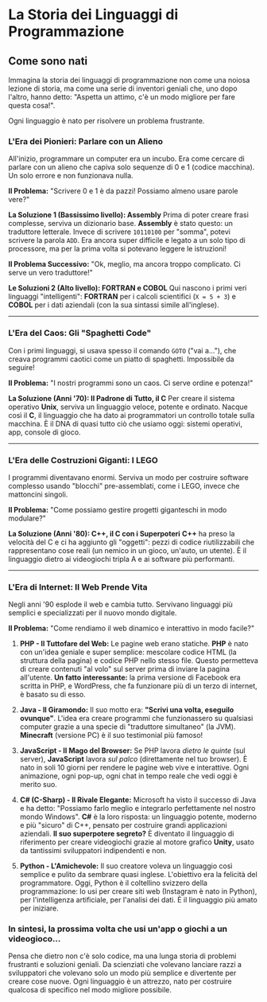 # La Storia dei Linguaggi di Programmazione

## Come sono nati

Immagina la storia dei linguaggi di programmazione non come una noiosa lezione di storia, ma come una serie di inventori geniali che, uno dopo l'altro, hanno detto: "Aspetta un attimo, c'è un modo migliore per fare questa cosa!".

Ogni linguaggio è nato per risolvere un problema frustrante.

### L'Era dei Pionieri: Parlare con un Alieno

All'inizio, programmare un computer era un incubo. Era come cercare di parlare con un alieno che capiva solo sequenze di 0 e 1 (codice macchina). Un solo errore e non funzionava nulla.

**Il Problema:** "Scrivere 0 e 1 è da pazzi! Possiamo almeno usare parole vere?"

**La Soluzione 1 (Bassissimo livello): Assembly**
Prima di poter creare frasi complesse, serviva un dizionario base. **Assembly** è stato questo: un traduttore letterale. Invece di scrivere `10110100` per "somma", potevi scrivere la parola `ADD`. Era ancora super difficile e legato a un solo tipo di processore, ma per la prima volta si potevano leggere le istruzioni!

**Il Problema Successivo:** "Ok, meglio, ma ancora troppo complicato. Ci serve un vero traduttore!"

**Le Soluzioni 2 (Alto livello): FORTRAN e COBOL**
Qui nascono i primi veri linguaggi "intelligenti": **FORTRAN** per i calcoli scientifici (`X = 5 + 3`) e **COBOL** per i dati aziendali (con la sua sintassi simile all'inglese).

---

### L'Era del Caos: Gli "Spaghetti Code"

Con i primi linguaggi, si usava spesso il comando `GOTO` ("vai a..."), che creava programmi caotici come un piatto di spaghetti. Impossibile da seguire!

**Il Problema:** "I nostri programmi sono un caos. Ci serve ordine e potenza!"

**La Soluzione (Anni '70): Il Padrone di Tutto, il C**
Per creare il sistema operativo **Unix**, serviva un linguaggio veloce, potente e ordinato. Nacque così il **C**, il linguaggio che ha dato ai programmatori un controllo totale sulla macchina. È il DNA di quasi tutto ciò che usiamo oggi: sistemi operativi, app, console di gioco.

---

### L'Era delle Costruzioni Giganti: I LEGO

I programmi diventavano enormi. Serviva un modo per costruire software complesso usando "blocchi" pre-assemblati, come i LEGO, invece che mattoncini singoli.

**Il Problema:** "Come possiamo gestire progetti giganteschi in modo modulare?"

**La Soluzione (Anni '80): C++, il C con i Superpoteri**
**C++** ha preso la velocità del C e ci ha aggiunto gli "oggetti": pezzi di codice riutilizzabili che rappresentano cose reali (un nemico in un gioco, un'auto, un utente). È il linguaggio dietro ai videogiochi tripla A e ai software più performanti.

---

### L'Era di Internet: Il Web Prende Vita

Negli anni '90 esplode il web e cambia tutto. Servivano linguaggi più semplici e specializzati per il nuovo mondo digitale.

**Il Problema:** "Come rendiamo il web dinamico e interattivo in modo facile?"

1.  **PHP - Il Tuttofare del Web:** Le pagine web erano statiche. **PHP** è nato con un'idea geniale e super semplice: mescolare codice HTML (la struttura della pagina) e codice PHP nello stesso file. Questo permetteva di creare contenuti "al volo" sul server prima di inviare la pagina all'utente. **Un fatto interessante:** la prima versione di Facebook era scritta in PHP, e WordPress, che fa funzionare più di un terzo di internet, è basato su di esso.

2.  **Java - Il Giramondo:** Il suo motto era: **"Scrivi una volta, eseguilo ovunque"**. L'idea era creare programmi che funzionassero su qualsiasi computer grazie a una specie di "traduttore simultaneo" (la JVM). **Minecraft** (versione PC) è il suo testimonial più famoso!

3.  **JavaScript - Il Mago del Browser:** Se PHP lavora _dietro le quinte_ (sul server), **JavaScript** lavora _sul palco_ (direttamente nel tuo browser). È nato in soli 10 giorni per rendere le pagine web vive e interattive. Ogni animazione, ogni pop-up, ogni chat in tempo reale che vedi oggi è merito suo.

4.  **C# (C-Sharp) - Il Rivale Elegante:** Microsoft ha visto il successo di Java e ha detto: "Possiamo farlo meglio e integrarlo perfettamente nel nostro mondo Windows". **C#** è la loro risposta: un linguaggio potente, moderno e più "sicuro" di C++, pensato per costruire grandi applicazioni aziendali. **Il suo superpotere segreto?** È diventato il linguaggio di riferimento per creare videogiochi grazie al motore grafico **Unity**, usato da tantissimi sviluppatori indipendenti e non.

5.  **Python - L'Amichevole:** Il suo creatore voleva un linguaggio così semplice e pulito da sembrare quasi inglese. L'obiettivo era la felicità del programmatore. Oggi, Python è il coltellino svizzero della programmazione: lo usi per creare siti web (Instagram è nato in Python), per l'intelligenza artificiale, per l'analisi dei dati. È il linguaggio più amato per iniziare.

### In sintesi, la prossima volta che usi un'app o giochi a un videogioco...

Pensa che dietro non c'è solo codice, ma una lunga storia di problemi frustranti e soluzioni geniali. Da scienziati che volevano lanciare razzi a sviluppatori che volevano solo un modo più semplice e divertente per creare cose nuove. Ogni linguaggio è un attrezzo, nato per costruire qualcosa di specifico nel modo migliore possibile.
